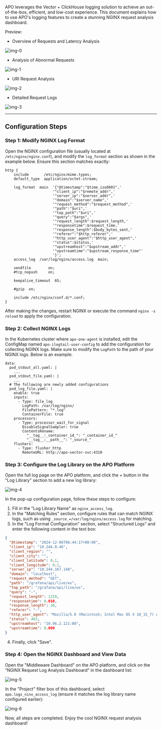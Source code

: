 APO leverages the Vector + ClickHouse logging solution to achieve an out-of-the-box, efficient, and low-cost experience. This document explains how to use APO's logging features to create a stunning NGINX request analysis dashboard.

Preview:

* Overview of Requests and Latency Analysis

![img-0](/img/Nginx%20Log%20Collection%20img-0.png)

* Analysis of Abnormal Requests

![img-1](/img/Nginx%20Log%20Collection%20img-1.png)

* URI Request Analysis

![img-2](/img/Nginx%20Log%20Collection%20img-2.png)

* Detailed Request Logs

![img-3](/img/Nginx%20Log%20Collection%20img-3.png)

----------

## Configuration Steps

### Step 1: Modify NGINX Log Format

Open the NGINX configuration file (usually located at `/etc/nginx/nginx.conf`), and modify the `log_format` section as shown in the example below. Ensure this section matches exactly:

```
http {
    include       /etc/nginx/mime.types;
    default_type  application/octet-stream;

    log_format  main  '{"@timestamp":"$time_iso8601",'
                      '"client_ip":"$remote_addr",'
                      '"server_ip":"$server_addr",'
                      '"domain":"$server_name",'
                      '"request_method":"$request_method",'
                      '"path":"$uri",'
                      '"top_path":"$uri",'
                      '"query":"$args",'
                      '"request_length":$request_length,'
                      '"responsetime":$request_time,'
                      '"response_length":$body_bytes_sent,'
                      '"referer":"$http_referer",'
                      '"http_user_agent":"$http_user_agent",'
                      '"status":$status,'
                      '"upstreamhost":"$upstream_addr",'
                      '"upstreamtime":"$upstream_response_time"'
                      '}';
    access_log  /var/log/nginx/access.log  main;

    sendfile        on;
    #tcp_nopush     on;

    keepalive_timeout  65;

    #gzip  on;

    include /etc/nginx/conf.d/*.conf;
}
```

After making the changes, restart NGINX or execute the command `nginx -s reload` to apply the configuration.

### Step 2: Collect NGINX Logs

In the Kubernetes cluster where `apo-one-agent` is installed, edit the ConfigMap named `apo-ilogtail-user-config` to add the configuration for collecting NGINX logs. Make sure to modify the `LogPath` to the path of your NGINX logs. Below is an example:

```
data:
  pod_stdout_all.yaml: |
    ...
  pod_stdout_file.yaml: |
    ...
  # The following are newly added configurations
  pod_log_file.yaml: |
    enable: true
    inputs:
      - Type: file_log
        LogPath: /var/log/nginx/
        FilePattern: "*.log"
        ContainerFile: true
    processors:
      - Type: processor_wait_for_signal
        DisableSignalSampler: true
        ContentsRename:
          "__tag__:_container_id_": "_container_id_"
          "__tag__:__path__": "_source_"
    flushers:
      - Type: flusher_http
        RemoteURL: http://apo-vector-svc:4310

```

### Step 3: Configure the Log Library on the APO Platform

Open the full log page on the APO platform, and click the *+* button in the "Log Library" section to add a new log library:

![img-4](/img/Nginx%20Log%20Collection%20img-4.png)

In the pop-up configuration page, follow these steps to configure:

1. Fill in the "Log Library Name" as `nginx_access_log`.
2. In the "Matching Rules" section, configure rules that can match NGINX logs, such as using `_source_=/var/log/nginx/access.log` for matching.
3. In the "Log Format Configuration" section, select "Structured Logs" and enter the following content in the text box:

```json
{
  "@timestamp": "2024-12-06T06:44:17+00:00",
  "client_ip": "10.244.0.46",
  "client_region": "",
  "client_city": "",
  "client_latitude": 0.1,
  "client_longitude": 0.1,
  "server_ip": "10.244.167.148",
  "domain": "localhost",
  "request_method": "GET",
  "path": "/grafana/api/live/ws",
  "top_path": "/grafana/api/live/ws",
  "query": "-",
  "request_length": 1259,
  "responsetime": 0.010,
  "response_length": 10,
  "referer": "-",
  "http_user_agent": "Mozilla/5.0 (Macintosh; Intel Mac OS X 10_15_7) AppleWebKit/537.36 (KHTML, like Gecko) Chrome/131.0.0.0 Safari/537.36",
  "status": 403,
  "upstreamhost": "10.96.2.121:80",
  "upstreamtime": 0.009
}
```

4. Finally, click "Save".

### Step 4: Open the NGINX Dashboard and View Data

Open the "Middleware Dashboard" on the APO platform, and click on the "NGINX Request Log Analysis Dashboard" in the dashboard list:

![img-5](/img/Nginx%20Log%20Collection%20img-5.png)

In the "Project" filter box of this dashboard, select `apo.logs_ninx_access_log` (ensure it matches the log library name configured earlier):

![img-6](/img/Nginx%20Log%20Collection%20img-6.png)

Now, all steps are completed. Enjoy the cool NGINX request analysis dashboard!
